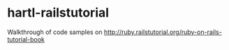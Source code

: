 hartl-railstutorial
===================

Walkthrough of code samples on http://ruby.railstutorial.org/ruby-on-rails-tutorial-book
